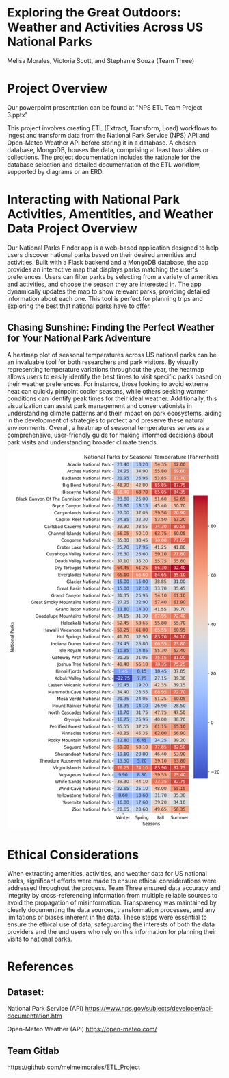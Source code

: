 # Exploring the Great Outdoors: Weather and Activities Across US National Parks
Melisa Morales, Victoria Scott, and Stephanie Souza (Team Three)

# Project Overview

Our powerpoint presentation can be found at "NPS ETL Team Project 3.pptx"

This project involves creating ETL (Extract, Transform, Load) workflows to ingest and transform data from the National Park Service (NPS) API and Open-Meteo Weather API before storing it in a database. A chosen database, MongoDB, houses the data, comprising at least two tables or collections. The project documentation includes the rationale for the database selection and detailed documentation of the ETL workflow, supported by diagrams or an ERD.

# Interacting with National Park Activities, Amentities, and Weather Data Project Overview

Our National Parks Finder app is a web-based application designed to help users discover national parks based on their desired amenities and activities. Built with a Flask backend and a MongoDB database, the app provides an interactive map that displays parks matching the user's preferences. Users can filter parks by selecting from a variety of amenities and activities, and choose the season they are interested in. The app dynamically updates the map to show relevant parks, providing detailed information about each one. This tool is perfect for planning trips and exploring the best that national parks have to offer.

## Chasing Sunshine: Finding the Perfect Weather for Your National Park Adventure

A heatmap plot of seasonal temperatures across US national parks can be an invaluable tool for both researchers and park visitors. By visually representing temperature variations throughout the year, the heatmap allows users to easily identify the best times to visit specific parks based on their weather preferences. For instance, those looking to avoid extreme heat can quickly pinpoint cooler seasons, while others seeking warmer conditions can identify peak times for their ideal weather. Additionally, this visualization can assist park management and conservationists in understanding climate patterns and their impact on park ecosystems, aiding in the development of strategies to protect and preserve these natural environments. Overall, a heatmap of seasonal temperatures serves as a comprehensive, user-friendly guide for making informed decisions about park visits and understanding broader climate trends.

![Seasonal Temperatures](Extract/NPS_Weather/Images/svm_conf.png)

# Ethical Considerations

When extracting amenities, activities, and weather data for US national parks, significant efforts were made to ensure ethical considerations were addressed throughout the process. Team Three ensured data accuracy and integrity by cross-referencing information from multiple reliable sources to avoid the propagation of misinformation. Transparency was maintained by clearly documenting the data sources, transformation processes, and any limitations or biases inherent in the data. These steps were essential to ensure the ethical use of data, safeguarding the interests of both the data providers and the end users who rely on this information for planning their visits to national parks.

# References
## Dataset: 
National Park Service (API)
https://www.nps.gov/subjects/developer/api-documentation.htm

Open-Meteo Weather (API)
https://open-meteo.com/

## Team Gitlab
https://github.com/melmelmorales/ETL_Project
